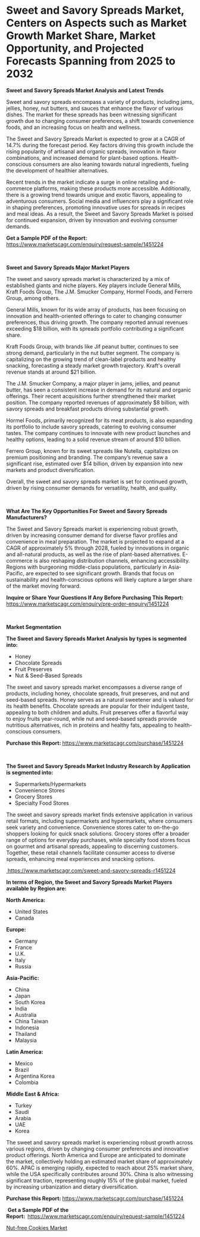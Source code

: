 <p><h1>Sweet and Savory Spreads Market, Centers on Aspects such as Market Growth Market Share, Market Opportunity, and Projected Forecasts Spanning from 2025 to 2032</h1></p><p><strong>Sweet and Savory Spreads Market Analysis and Latest Trends</strong></p>
<p><p>Sweet and savory spreads encompass a variety of products, including jams, jellies, honey, nut butters, and sauces that enhance the flavor of various dishes. The market for these spreads has been witnessing significant growth due to changing consumer preferences, a shift towards convenience foods, and an increasing focus on health and wellness.</p><p>The Sweet and Savory Spreads Market is expected to grow at a CAGR of 14.7% during the forecast period. Key factors driving this growth include the rising popularity of artisanal and organic spreads, innovation in flavor combinations, and increased demand for plant-based options. Health-conscious consumers are also leaning towards natural ingredients, fueling the development of healthier alternatives.</p><p>Recent trends in the market indicate a surge in online retailing and e-commerce platforms, making these products more accessible. Additionally, there is a growing trend towards unique and exotic flavors, appealing to adventurous consumers. Social media and influencers play a significant role in shaping preferences, promoting innovative uses for spreads in recipes and meal ideas. As a result, the Sweet and Savory Spreads Market is poised for continued expansion, driven by innovation and evolving consumer demands.</p></p>
<p><strong>Get a Sample PDF of the Report:&nbsp;</strong> <a href="https://www.marketscagr.com/enquiry/request-sample/1451224?utm_campaign=2487&utm_medium=2&utm_source=Github&utm_content=ia&utm_term=15022025&utm_id=sweet-and-savory-spreads">https://www.marketscagr.com/enquiry/request-sample/1451224</a></p>
<p>&nbsp;</p>
<p><strong>Sweet and Savory Spreads Major Market Players</strong></p>
<p><p>The sweet and savory spreads market is characterized by a mix of established giants and niche players. Key players include General Mills, Kraft Foods Group, The J.M. Smucker Company, Hormel Foods, and Ferrero Group, among others. </p><p>General Mills, known for its wide array of products, has been focusing on innovation and health-oriented offerings to cater to changing consumer preferences, thus driving growth. The company reported annual revenues exceeding $18 billion, with its spreads portfolio contributing a significant share.</p><p>Kraft Foods Group, with brands like Jif peanut butter, continues to see strong demand, particularly in the nut butter segment. The company is capitalizing on the growing trend of clean-label products and healthy snacking, forecasting a steady market growth trajectory. Kraft's overall revenue stands at around $21 billion.</p><p>The J.M. Smucker Company, a major player in jams, jellies, and peanut butter, has seen a consistent increase in demand for its natural and organic offerings. Their recent acquisitions further strengthened their market position. The company reported revenues of approximately $8 billion, with savory spreads and breakfast products driving substantial growth.</p><p>Hormel Foods, primarily recognized for its meat products, is also expanding its portfolio to include savory spreads, catering to evolving consumer tastes. The company continues to innovate with new product launches and healthy options, leading to a solid revenue stream of around $10 billion.</p><p>Ferrero Group, known for its sweet spreads like Nutella, capitalizes on premium positioning and branding. The company’s revenue saw a significant rise, estimated over $14 billion, driven by expansion into new markets and product diversification.</p><p>Overall, the sweet and savory spreads market is set for continued growth, driven by rising consumer demands for versatility, health, and quality.</p></p>
<p>&nbsp;</p>
<p><strong>What Are The Key Opportunities For Sweet and Savory Spreads Manufacturers?</strong></p>
<p><p>The Sweet and Savory Spreads market is experiencing robust growth, driven by increasing consumer demand for diverse flavor profiles and convenience in meal preparation. The market is projected to expand at a CAGR of approximately 5% through 2028, fueled by innovations in organic and all-natural products, as well as the rise of plant-based alternatives. E-commerce is also reshaping distribution channels, enhancing accessibility. Regions with burgeoning middle-class populations, particularly in Asia-Pacific, are expected to see significant growth. Brands that focus on sustainability and health-conscious options will likely capture a larger share of the market moving forward.</p></p>
<p><strong>Inquire or Share Your Questions If Any Before Purchasing This Report:</strong> <a href="https://www.marketscagr.com/enquiry/pre-order-enquiry/1451224?utm_campaign=2487&utm_medium=2&utm_source=Github&utm_content=ia&utm_term=15022025&utm_id=sweet-and-savory-spreads">https://www.marketscagr.com/enquiry/pre-order-enquiry/1451224</a></p>
<p>&nbsp;</p>
<p><strong>Market Segmentation</strong></p>
<p><strong>The Sweet and Savory Spreads Market Analysis by types is segmented into:</strong></p>
<p><ul><li>Honey</li><li>Chocolate Spreads</li><li>Fruit Preserves</li><li>Nut & Seed-Based Spreads</li></ul></p>
<p><p>The sweet and savory spreads market encompasses a diverse range of products, including honey, chocolate spreads, fruit preserves, and nut and seed-based spreads. Honey serves as a natural sweetener and is valued for its health benefits. Chocolate spreads are popular for their indulgent taste, appealing to both children and adults. Fruit preserves offer a flavorful way to enjoy fruits year-round, while nut and seed-based spreads provide nutritious alternatives, rich in proteins and healthy fats, appealing to health-conscious consumers.</p></p>
<p><strong>Purchase this Report:&nbsp;</strong><a href="https://www.marketscagr.com/purchase/1451224?utm_campaign=2487&utm_medium=2&utm_source=Github&utm_content=ia&utm_term=15022025&utm_id=sweet-and-savory-spreads">https://www.marketscagr.com/purchase/1451224</a></p>
<p>&nbsp;</p>
<p><strong>The Sweet and Savory Spreads Market Industry Research by Application is segmented into:</strong></p>
<p><ul><li>Supermarkets/Hypermarkets</li><li>Convenience Stores</li><li>Grocery Stores</li><li>Specialty Food Stores</li></ul></p>
<p><p>The sweet and savory spreads market finds extensive application in various retail formats, including supermarkets and hypermarkets, where consumers seek variety and convenience. Convenience stores cater to on-the-go shoppers looking for quick snack solutions. Grocery stores offer a broader range of options for everyday purchases, while specialty food stores focus on gourmet and artisanal spreads, appealing to discerning customers. Together, these retail channels facilitate consumer access to diverse spreads, enhancing meal experiences and snacking options.</p></p>
<p><a href="https://www.marketscagr.com/sweet-and-savory-spreads-r1451224?utm_campaign=2487&utm_medium=2&utm_source=Github&utm_content=ia&utm_term=15022025&utm_id=sweet-and-savory-spreads">&nbsp;https://www.marketscagr.com/sweet-and-savory-spreads-r1451224</a></p>
<p><strong>In terms of Region, the Sweet and Savory Spreads Market Players available by Region are:</strong></p>
<p>
    <p> <strong> North America: </strong>
        <ul>
            <li>United States</li>
            <li>Canada</li>
        </ul>
        </p> 
    <p> <strong> Europe: </strong>
        <ul>
            <li>Germany</li>
            <li>France</li>
            <li>U.K.</li>
            <li>Italy</li>
            <li>Russia</li>
        </ul>
        </p> 
    <p> <strong> Asia-Pacific: </strong>
        <ul>
            <li>China</li>
            <li>Japan</li>
            <li>South Korea</li>
            <li>India</li>
            <li>Australia</li>
            <li>China Taiwan</li>
            <li>Indonesia</li>
            <li>Thailand</li>
            <li>Malaysia</li>
        </ul>
        </p> 
    <p> <strong> Latin America: </strong>
        <ul>
            <li>Mexico</li>
            <li>Brazil</li>
            <li>Argentina Korea</li>
            <li>Colombia</li>
        </ul>
        </p> 
    <p> <strong> Middle East & Africa: </strong>
        <ul>
            <li>Turkey</li>
            <li>Saudi</li>
            <li>Arabia</li>
            <li>UAE</li>
            <li>Korea</li>
        </ul>
    </p>
    </p>
<p><p>The sweet and savory spreads market is experiencing robust growth across various regions, driven by changing consumer preferences and innovative product offerings. North America and Europe are anticipated to dominate the market, collectively holding an estimated market share of approximately 60%. APAC is emerging rapidly, expected to reach about 25% market share, while the USA specifically contributes around 30%. China is also witnessing significant traction, representing roughly 15% of the global market, fueled by increasing urbanization and dietary diversification.</p></p>
<p><strong>Purchase this Report: </strong><a href="https://www.marketscagr.com/purchase/1451224?utm_campaign=2487&utm_medium=2&utm_source=Github&utm_content=ia&utm_term=15022025&utm_id=sweet-and-savory-spreads">https://www.marketscagr.com/purchase/1451224</a></p>
<p>&nbsp;<strong>Get a Sample PDF of the Report:&nbsp;&nbsp;</strong><a href="https://www.marketscagr.com/enquiry/request-sample/1451224?utm_campaign=2487&utm_medium=2&utm_source=Github&utm_content=ia&utm_term=15022025&utm_id=sweet-and-savory-spreads">https://www.marketscagr.com/enquiry/request-sample/1451224</a></p>
<p><strong></strong></p>
<p><p><a href="https://github.com/ccreola81/Market-Research-Report-List-1/blob/main/nut-free-cookies-market.md?utm_campaign=2487&utm_medium=2&utm_source=Github&utm_content=ia&utm_term=15022025&utm_id=sweet-and-savory-spreads">Nut-free Cookies Market</a></p></p>